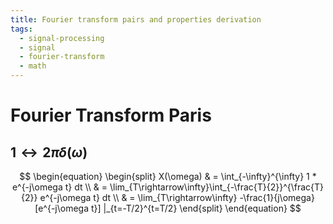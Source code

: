 ```yaml
---
title: Fourier transform pairs and properties derivation
tags:
  - signal-processing
  - signal
  - fourier-transform
  - math
---
```

# Fourier Transform Paris

## $1 \leftrightarrow 2\pi\delta(\omega)$


$$
\begin{equation}
\begin{split}
	X(\omega) & = \int_{-\infty}^{\infty} 1 * e^{-j\omega t} dt \\ 
			& = \lim_{T\rightarrow\infty}\int_{-\frac{T}{2}}^{\frac{T}{2}} e^{-j\omega t} dt \\ 
			& = \lim_{T\rightarrow\infty} -\frac{1}{j\omega} [e^{-j\omega t}] |_{t=-T/2}^{t=T/2}
\end{split}
\end{equation}
$$
